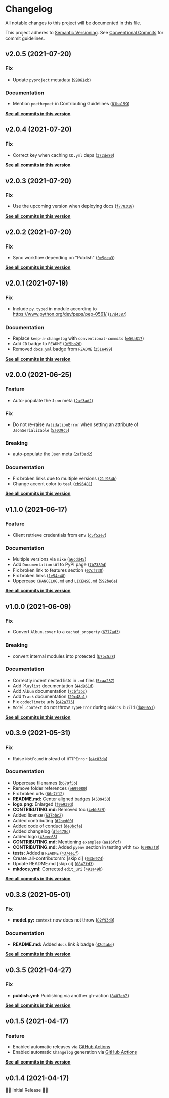 # Changelog

All notable changes to this project will be documented in this file.

This project adheres to [Semantic Versioning](https://semver.org/spec/v2.0.0.html). See [Conventional Commits](https://www.conventionalcommits.org/en/v1.0.0/) for commit guidelines.

<!--next-version-placeholder-->

## v2.0.5 (2021-07-20)
### Fix
* Update `pyproject` metadata ([`99061cb`](https://github.com/the-dotify-project/dotify/commit/99061cb9fc193719e456287108cca9e025e93e9d))

### Documentation
* Mention `poethepoet` in Contributing Guidelines ([`81ba159`](https://github.com/the-dotify-project/dotify/commit/81ba159b0eaa22807936d6b0300a550a54ae6560))

**[See all commits in this version](https://github.com/the-dotify-project/dotify/compare/v2.0.4...v2.0.5)**

## v2.0.4 (2021-07-20)
### Fix
* Correct key when caching `CD.yml` deps ([`372de80`](https://github.com/the-dotify-project/dotify/commit/372de80f755ca9592fdad36768eabf3329ab762f))

**[See all commits in this version](https://github.com/the-dotify-project/dotify/compare/v2.0.3...v2.0.4)**

## v2.0.3 (2021-07-20)
### Fix
* Use the upcoming version when deploying docs ([`f778318`](https://github.com/the-dotify-project/dotify/commit/f7783189bf683e516e2b0ce9a0c9c13441acc812))

**[See all commits in this version](https://github.com/the-dotify-project/dotify/compare/v2.0.2...v2.0.3)**

## v2.0.2 (2021-07-20)
### Fix
* Sync workflow depending on "Publish" ([`0e5dea3`](https://github.com/the-dotify-project/dotify/commit/0e5dea33bdb36da452d40653a962e296652411f5))

**[See all commits in this version](https://github.com/the-dotify-project/dotify/compare/v2.0.1...v2.0.2)**

## v2.0.1 (2021-07-19)
### Fix
* Include `py.typed` in module according to https://www.python.org/dev/peps/pep-0561/ ([`17d4387`](https://github.com/the-dotify-project/dotify/commit/17d438742ea1cd054b89d97b3aa1a66c65a79fa4))

### Documentation
* Replace `keep-a-changelog` with `conventional-commits` ([`e56a817`](https://github.com/the-dotify-project/dotify/commit/e56a81707342d2815e836612b21b0ea105120b29))
* Add `CD` badge to `README` ([`9f5bb26`](https://github.com/the-dotify-project/dotify/commit/9f5bb26d54ad3b586f2f7deec27bc0508f7fb0f3))
* Removed `docs.yml` badge from `README` ([`251e499`](https://github.com/the-dotify-project/dotify/commit/251e499f282e1551563fd99cbb8b44f8fa6872f1))

**[See all commits in this version](https://github.com/the-dotify-project/dotify/compare/v2.0.0...v2.0.1)**

## v2.0.0 (2021-06-25)
### Feature
* Auto-populate the `Json` meta ([`2af3ad2`](https://github.com/the-dotify-project/dotify/commit/2af3ad2bb60cebb0088cab57b41400156b056414))

### Fix
* Do not re-raise `ValidationError` when setting an attribute of `JsonSerializable` ([`5a039c5`](https://github.com/the-dotify-project/dotify/commit/5a039c54569332d0b0b592dcd7ec26a09cd0e9ee))

### Breaking
* auto-populate the `Json` meta ([`2af3ad2`](https://github.com/the-dotify-project/dotify/commit/2af3ad2bb60cebb0088cab57b41400156b056414))

### Documentation
* Fix broken links due to multiple versions ([`21f934b`](https://github.com/the-dotify-project/dotify/commit/21f934b1710e92767357bbb0fddb148faf6df335))
* Change accent color to `teal` ([`cb96481`](https://github.com/the-dotify-project/dotify/commit/cb9648107b54adcf56253bc10dc2152bf46ec305))

**[See all commits in this version](https://github.com/the-dotify-project/dotify/compare/v1.1.0...v2.0.0)**

## v1.1.0 (2021-06-17)
### Feature
* Client retrieve credentials from env ([`d5f52e7`](https://github.com/the-dotify-project/dotify/commit/d5f52e77b407d45fe08854ec524688435dadccdd))

### Documentation
* Multiple versions via `mike` ([`a6cdd45`](https://github.com/the-dotify-project/dotify/commit/a6cdd4511b24a40a411160b77eea2784ba16620e))
* Add `Documentation` url to PyPI page ([`7b7389d`](https://github.com/the-dotify-project/dotify/commit/7b7389dfb9135609c74eff95cdfeba2fbad68a3b))
* Fix broken link to features section ([`07cf730`](https://github.com/the-dotify-project/dotify/commit/07cf730224bdd433cc59e78cc5db61bcc595dbf2))
* Fix broken links ([`1e54c48`](https://github.com/the-dotify-project/dotify/commit/1e54c48672dace21673749001ea28f0eb3c3da3b))
* Uppercase `CHANGELOG.md` and `LICENSE.md` ([`592be6e`](https://github.com/the-dotify-project/dotify/commit/592be6e7b7dddfd0643ba5db2c7a86e78e86b348))

**[See all commits in this version](https://github.com/the-dotify-project/dotify/compare/v1.0.0...v1.1.0)**

## v1.0.0 (2021-06-09)
### Fix
* Convert `Album.cover` to a `cached_property` ([`6777ad3`](https://github.com/the-dotify-project/dotify/commit/6777ad319e6b733f1f59f891afff987b4d186503))

### Breaking
* convert internal modules into protected ([`b7bc5a8`](https://github.com/the-dotify-project/dotify/commit/b7bc5a8f8da27d75d46001b7914ec8add80abd4a))

### Documentation
* Correctly indent nested lists in `.md` files ([`5caa257`](https://github.com/the-dotify-project/dotify/commit/5caa2579d9a2af769174ef196d88e7dd0b019998))
* Add `Playlist` documentation ([`44d961d`](https://github.com/the-dotify-project/dotify/commit/44d961df005b08a7c462a3e6da2c04af7ed15c92))
* Add `Album` documentation ([`7cbf3bc`](https://github.com/the-dotify-project/dotify/commit/7cbf3bcd8619aae5a8d6b544de33dd47753d1600))
* Add `Track` documentation ([`29c48a1`](https://github.com/the-dotify-project/dotify/commit/29c48a1c74fc80f2232d972d210828c03be3a294))
* Fix `codeclimate` urls ([`c42a775`](https://github.com/the-dotify-project/dotify/commit/c42a77598bdfd32b3e39bc2570ee18041af9a5cf))
* `Model.context` do not throw `TypeError` during `mkdocs build` ([`da80a51`](https://github.com/the-dotify-project/dotify/commit/da80a515995cbabd988ec277bf3ff53a11840949))

**[See all commits in this version](https://github.com/the-dotify-project/dotify/compare/v0.3.9...v1.0.0)**

## v0.3.9 (2021-05-31)
### Fix
* Raise `NotFound` instead of `HTTPError` ([`e4c83da`](https://github.com/the-dotify-project/dotify/commit/e4c83dae880f751c63bd4237762bf1a5ecf8d7aa))

### Documentation
* Uppercase filenames ([`b679f5b`](https://github.com/the-dotify-project/dotify/commit/b679f5bbc2347a9861f0e36fdfc9b24c91e104f1))
* Remove folder references ([`e699080`](https://github.com/the-dotify-project/dotify/commit/e6990800433da507b0a7ed4f2b7647b09c1ab6fb))
* Fix broken urls ([`66c7f12`](https://github.com/the-dotify-project/dotify/commit/66c7f12d15f2cf9c1fad46fa3deb4a10b78db589))
* **README.md:** Center aligned badges ([`4539453`](https://github.com/the-dotify-project/dotify/commit/45394532b430cce30a5b330e1cc4efa142c5a464))
* **logo.png:** Enlarged ([`f9e939d`](https://github.com/the-dotify-project/dotify/commit/f9e939d5750af12e05a342ea3ae18bdc5c1157d2))
* **CONTRIBUTING.md:** Removed toc ([`4ebb5f9`](https://github.com/the-dotify-project/dotify/commit/4ebb5f9426c7bd4bc79975537fe03ebb2a01a0dd))
* Added license ([`637bbc2`](https://github.com/the-dotify-project/dotify/commit/637bbc22590d666d30bb97a3dc1aed336b8c9300))
* Added contributing ([`d2bed00`](https://github.com/the-dotify-project/dotify/commit/d2bed003388ec4d5da5c8999bb6684869f8466c8))
* Added code of conduct ([`de0bcfe`](https://github.com/the-dotify-project/dotify/commit/de0bcfe5267c9af936ec17442810495be1ddc309))
* Added changelog ([`dfe478d`](https://github.com/the-dotify-project/dotify/commit/dfe478d25ea04a7aaafb71cb3d0a250432bbcbb4))
* Added logo ([`43eec65`](https://github.com/the-dotify-project/dotify/commit/43eec6526b4009bfa360099378d94d89354d20cb))
* **CONTRIBUTING.md:** Mentioning `examples` ([`aa16fcf`](https://github.com/the-dotify-project/dotify/commit/aa16fcffff2871e6a9a116e1d0d990fbb048f389))
* **CONTRIBUTING.md:** Added `pyenv` section in testing with `tox` ([`6986af0`](https://github.com/the-dotify-project/dotify/commit/6986af00f24ed617e05cf47f36ba17e6ec779d3b))
* **tests:** Added a `README` ([`437ee1f`](https://github.com/the-dotify-project/dotify/commit/437ee1f6860c91411047f94de197ce4a69ea6e4e))
* Create .all-contributorsrc [skip ci] ([`043e974`](https://github.com/the-dotify-project/dotify/commit/043e97453c4c0df94e30a6a1fc48198642469335))
* Update README.md [skip ci] ([`0847fd3`](https://github.com/the-dotify-project/dotify/commit/0847fd3af716c4903cc58564aa324777cbef69d6))
* **mkdocs.yml:** Corrected `edit_uri` ([`491a49b`](https://github.com/the-dotify-project/dotify/commit/491a49b684a3bfd0f7d31e0ee9596e3b975afa65))

**[See all commits in this version](https://github.com/the-dotify-project/dotify/compare/v0.3.8...v0.3.9)**

## v0.3.8 (2021-05-01)
### Fix
* **model.py:** `context` now does not throw ([`82f93d9`](https://github.com/the-dotify-project/dotify/commit/82f93d92e16860e3dd751125e0c5f72125781231))

### Documentation
* **README.md:** Added `docs` link & badge ([`42d4abe`](https://github.com/the-dotify-project/dotify/commit/42d4abe9b050f0cca20db6ea002e3cea07dcb6ab))

**[See all commits in this version](https://github.com/the-dotify-project/dotify/compare/v0.3.5...v0.3.8)**

## v0.3.5 (2021-04-27)
### Fix
* **publish.yml:** Publishing via another gh-action ([`8487eb7`](https://github.com/the-dotify-project/dotify/commit/8487eb7dc5f24ede32f5300f6f0d640fd0b21c0c))

**[See all commits in this version](https://github.com/the-dotify-project/dotify/compare/v0.1.5...v0.3.5)**

## v0.1.5 (2021-04-17)
### Feature

- Enabled automatic releases via [GitHub Actions](.github/workflows/publish.yml)
- Enabled automatic `Changelog` generation via [GitHub Actions](.github/workflows/generate-changelog.yml)

**[See all commits in this version](https://github.com/the-dotify-project/dotify/compare/v0.1.4...v0.1.5)**

## v0.1.4 (2021-04-17)

🎂🎉 Initial Release 🎂🎉
